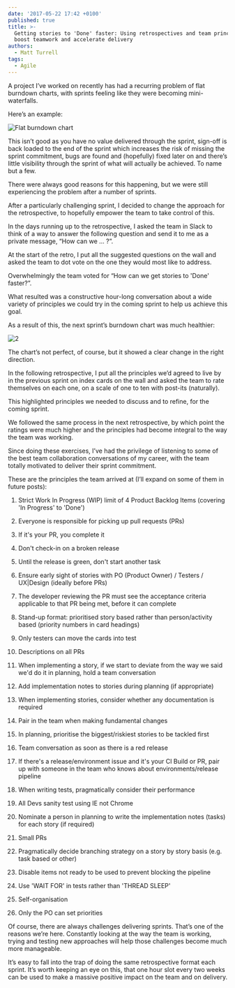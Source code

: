 ```yaml
---
date: '2017-05-22 17:42 +0100'
published: true
title: >-
  Getting stories to 'Done' faster: Using retrospectives and team principles to
  boost teamwork and accelerate delivery
authors:
  - Matt Turrell
tags:
  - Agile
---
```

A project I’ve worked on recently has had a recurring problem of flat burndown charts, with sprints feeling like they were becoming mini-waterfalls.<br/>

Here’s an example:<br/>

![Flat burndown chart](https://s3-eu-west-1.amazonaws.com/unboxed-web-image-uploader/6234652f6d358ee04035e07ac5bbde96.png)

This isn’t good as you have no value delivered through the sprint, sign-off is back loaded to the end of the sprint which increases the risk of missing the sprint commitment, bugs are found and (hopefully) fixed later on and there’s little visibility through the sprint of what will actually be achieved. To name but a few.<br/>

There were always good reasons for this happening, but we were still experiencing the problem after a number of sprints.<br/>

After a particularly challenging sprint, I decided to change the approach for the retrospective, to hopefully empower the team to take control of this.<br/>

In the days running up to the retrospective, I asked the team in Slack to think of a way to answer the following question and send it to me as a private message, “How can we … ?”.<br/>

At the start of the retro, I put all the suggested questions on the wall and asked the team to dot vote on the one they would most like to address.<br/>

Overwhelmingly the team voted for “How can we get stories to 'Done' faster?”.<br/>

What resulted was a constructive hour-long conversation about a wide variety of principles we could try in the coming sprint to help us achieve this goal.<br/>

As a result of this, the next sprint’s burndown chart was much healthier:<br/>

![2](https://s3-eu-west-1.amazonaws.com/unboxed-web-image-uploader/44c1d19797d43acbdeb41beaf0754a2a.png)

The chart’s not perfect, of course, but it showed a clear change in the right direction.<br/>

In the following retrospective, I put all the principles we’d agreed to live by in the previous sprint on index cards on the wall and asked the team to rate themselves on each one, on a scale of one to ten with post-its (naturally).<br/>

This highlighted principles we needed to discuss and to refine, for the coming sprint.<br/>

We followed the same process in the next retrospective, by which point the ratings were much higher and the principles had become integral to the way the team was working.<br/>

Since doing these exercises, I’ve had the privilege of listening to some of the best team collaboration conversations of my career, with the team totally motivated to deliver their sprint commitment.<br/>

These are the principles the team arrived at (I’ll expand on some of them in future posts):<br/>

1. Strict Work In Progress (WIP) limit of 4 Product Backlog Items (covering 'In Progress' to 'Done')<br/>

2. Everyone is responsible for picking up pull requests (PRs)<br/>

3. If it's your PR, you complete it<br/>

4. Don't check-in on a broken release<br/>

5. Until the release is green, don't start another task<br/>

6. Ensure early sight of stories with PO (Product Owner) / Testers / UX|Design (ideally before PRs)<br/>

7. The developer reviewing the PR must see the acceptance criteria applicable to that PR being met, before it can complete<br/>

8. Stand-up format: prioritised story based rather than person/activity based (priority numbers in card headings)<br/>

9. Only testers can move the cards into test<br/>

10. Descriptions on all PRs<br/>

11. When implementing a story, if we start to deviate from the way we said we'd do it in planning, hold a team conversation<br/>

12. Add implementation notes to stories during planning (if appropriate)<br/>

13. When implementing stories, consider whether any documentation is required<br/>

14. Pair in the team when making fundamental changes<br/>

15. In planning, prioritise the biggest/riskiest stories to be tackled first<br/>

16. Team conversation as soon as there is a red release<br/>

17. If there's a release/environment issue and it's your CI Build or PR, pair up with someone in the team who knows about environments/release pipeline<br/>

18. When writing tests, pragmatically consider their performance<br/>

19. All Devs sanity test using IE not Chrome<br/>

20. Nominate a person in planning to write the implementation notes (tasks) for each story (if required)<br/>

21. Small PRs<br/>

22. Pragmatically decide branching strategy on a story by story basis (e.g. task based or other)<br/>

23. Disable items not ready to be used to prevent blocking the pipeline<br/>

24. Use 'WAIT FOR' in tests rather than 'THREAD SLEEP'<br/>

25. Self-organisation<br/>

26. Only the PO can set priorities<br/>

Of course, there are always challenges delivering sprints. That’s one of the reasons we’re here. Constantly looking at the way the team is working, trying and testing new approaches will help those challenges become much more manageable.<br/>

It’s easy to fall into the trap of doing the same retrospective format each sprint. It’s worth keeping an eye on this, that one hour slot every two weeks can be used to make a massive positive impact on the team and on delivery.<br/>

